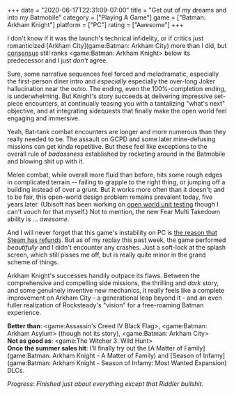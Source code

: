 +++
date = "2020-06-17T22:31:09-07:00"
title = "Get out of my dreams and into my Batmobile"
category = ["Playing A Game"]
game = ["Batman: Arkham Knight"]
platform = ["PC"]
rating = ["Awesome"]
+++

I don't know if it was the launch's technical infidelity, or if critics just romanticized [Arkham City](game:Batman: Arkham City) more than I did, but <a href="https://opencritic.com/game/1383/batman-arkham-knight">consensus</a> still ranks <game:Batman: Arkham Knight> below its predecessor and I just <i>don't</i> agree.

Sure, some narrative sequences feel forced and melodramatic, especially the first-person diner intro and <i>especially</i> especially the over-long Joker hallucination near the outro.  The ending, even the 100%-completion ending, is underwhelming.  But Knight's story succeeds at delivering impressive set-piece encounters, at continually teasing you with a tantalizing "what's next" objective, and at integrating sidequests that finally make the open world feel engaging and immersive.

Yeah, Bat-tank combat encounters are longer and more numerous than they really needed to be.  The assault on GCPD and some later mine-defusing missions can get kinda repetitive.  But these feel like exceptions to the overall rule of <i>badassness</i> established by rocketing around in the Batmobile and blowing shit up with it.

Melee combat, while overall more fluid than before, hits some rough edges in complicated terrain -- failing to grapple to the right thing, or jumping off a building instead of over a grunt.  But it works more often than it doesn't; and to be fair, this open-world design problem remains prevalent today, five years later.  (Ubisoft has been working on <a href="https://www.youtube.com/watch?v=VVq_hgaX8MQ">open world unit testing</a> though I can't vouch for that myself.)  Not to mention, the new Fear Multi Takedown ability is ... <i>awesome</i>.

And I will never forget that this game's instability on PC is [the reason that Steam has refunds]($SiteBaseURL$2015/06/29/the-dark-blue-screen-of-death/).  But as of my replay this past week, the game performed <i>beautifully</i> and I didn't encounter any crashes.  Just a soft-lock at the splash screen, which still pisses me off, but is really quite minor in the grand scheme of things.

Arkham Knight's successes handily outpace its flaws.  Between the comprehensive and compelling side missions, the thrilling and <i>dark</i> story, and some genuinely inventive new mechanics, it really feels like a complete improvement on Arkham City - a generational leap beyond it - and an even fuller realization of Rocksteady's "vision" for a free-roaming Batman experience.

<b>Better than</b>: <game:Assassin's Creed IV Black Flag>, <game:Batman: Arkham Asylum> (though not its story), <game:Batman: Arkham City>  
<b>Not as good as</b>: <game:The Witcher 3: Wild Hunt>  
<b>Once the summer sales hit</b>: I'll finally try out the [A Matter of Family](game:Batman: Arkham Knight - A Matter of Family) and [Season of Infamy](game:Batman: Arkham Knight - Season of Infamy: Most Wanted Expansion) DLCs.

<i>Progress: Finished just about everything except that Riddler bullshit.</i>
